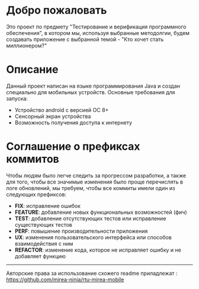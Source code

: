 # Добро пожаловать
Это проект по предмету "Тестирование и верификация программного обеспечения", в котором мы, используя выбранные методолгии, будем создавать приложение с выбранной темой - "Кто хочет стать миллионером?"

# Описание
Данный проект написан на языке программирования Java и создан специально для мобильных устройств.
Основные требования для запуска:

* Устройство android с версией ОС 8+
* Сенсорный экран устройства
* Возможность получения доступа к интернету

# Соглашение о префиксах коммитов
Чтобы людям было легче следить за прогрессом разработки, а также для того, чтобы все значимые изменения было проще перечислять в логе обновлений, мы требуем, чтобы все коммиты имели один из следующих префиксов:
- **FIX**: исправление ошибок
- **FEATURE**: добавление новых функциональных возможностей (фич)
- **TEST**: добавление отсутствующих тестов или исправление существующих тестов
- **PERF**: повышение производительности приложения
- **UX**: изменения пользовательского интерфейса или способов взаимодействия с ним
- **REFACTOR**: изменение кода, которое не исправляет ошибку и не добавляет функцию

-----
Авторские права за использование схожего readme приладлежат : https://github.com/mirea-ninja/rtu-mirea-mobile
